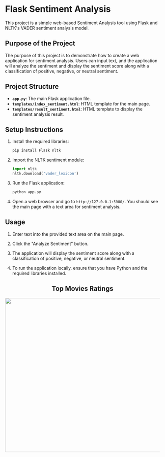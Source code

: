 # Flask Sentiment Analysis

This project is a simple web-based Sentiment Analysis tool using Flask and NLTK's VADER sentiment analysis model.

## Purpose of the Project
The purpose of this project is to demonstrate how to create a web application for sentiment analysis. Users can input text, and the application will analyze the sentiment and display the sentiment score along with a classification of positive, negative, or neutral sentiment.

## Project Structure

- **`app.py`**: The main Flask application file.
- **`templates/index_sentiment.html`**: HTML template for the main page.
- **`templates/result_sentiment.html`**: HTML template to display the sentiment analysis result.

## Setup Instructions

1. Install the required libraries:

    ```bash
    pip install Flask nltk
    ```

2. Import the NLTK sentiment module:

    ```python
    import nltk
    nltk.download('vader_lexicon')
    ```

3. Run the Flask application:

    ```bash
    python app.py
    ```

4. Open a web browser and go to `http://127.0.0.1:5000/`. You should see the main page with a text area for sentiment analysis.

## Usage

1. Enter text into the provided text area on the main page.

2. Click the "Analyze Sentiment" button.

3. The application will display the sentiment score along with a classification of positive, negative, or neutral sentiment.

4. To run the application locally, ensure that you have Python and the required libraries installed.

 <div style="text-align: center;">
        <h2>Top Movies Ratings</h2>
        <img src="[https://i.ibb.co/9Z4QcG5/chart.png](https://ibb.co/b68NHtb)"  width="800" height="500" />
  </div>
